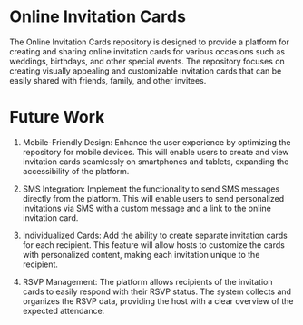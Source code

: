 
# Online Invitation Cards

The Online Invitation Cards repository is designed to provide a platform for creating and sharing online invitation cards for various occasions such as weddings, birthdays, and other special events. The repository focuses on creating visually appealing and customizable invitation cards that can be easily shared with friends, family, and other invitees.


# Future Work

1. Mobile-Friendly Design: Enhance the user experience by optimizing the repository for mobile devices. This will enable users to create and view invitation cards seamlessly on smartphones and tablets, expanding the accessibility of the platform.

2. SMS Integration: Implement the functionality to send SMS messages directly from the platform. This will enable users to send personalized invitations via SMS with a custom message and a link to the online invitation card.

3. Individualized Cards: Add the ability to create separate invitation cards for each recipient. This feature will allow hosts to customize the cards with personalized content, making each invitation unique to the recipient.

4. RSVP Management: The platform allows recipients of the invitation cards to easily respond with their RSVP status. The system collects and organizes the RSVP data, providing the host with a clear overview of the expected attendance.
